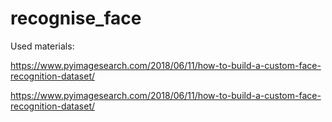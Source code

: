 # recognise_face

Used materials:

https://www.pyimagesearch.com/2018/06/11/how-to-build-a-custom-face-recognition-dataset/

https://www.pyimagesearch.com/2018/06/11/how-to-build-a-custom-face-recognition-dataset/
